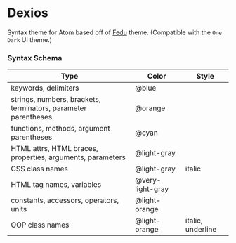 # Dexios

Syntax theme for Atom based off of [Fedu](http://www.eclipsecolorthemes.org/?view=theme&id=30389) theme. (Compatible with the `One Dark` UI theme.)

### Syntax Schema

| Type | Color | Style |
| ---- | ----- | ----- |
| keywords, delimiters | @blue |
| strings, numbers, brackets, terminators, parameter parentheses | @orange |
| functions, methods, argument parentheses | @cyan |
| HTML attrs, HTML braces, properties, arguments, parameters | @light-gray |
| CSS class names | @light-gray | italic |
| HTML tag names, variables | @very-light-gray |
| constants, accessors, operators, units | @light-orange |
| OOP class names | @light-orange | italic, underline |
